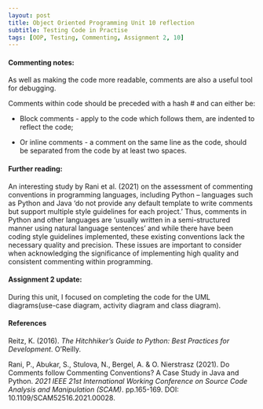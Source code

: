 ```yaml
---
layout: post
title: Object Oriented Programming Unit 10 reflection
subtitle: Testing Code in Practise
tags: [OOP, Testing, Commenting, Assignment 2, 10]
---
```


#### Commenting notes:
As well as making the code more readable, comments are also a useful tool for debugging.

Comments within code should be preceded with a hash # and can either be:

- Block comments - apply to the code which follows them, are indented to reflect the code;

- Or inline comments - a comment on the same line as the code, should be separated from the code by at least two spaces.

#### Further reading:
An interesting study by Rani et al. (2021) on the assessment of commenting conventions in programming languages, including Python – languages such as Python and Java ‘do not provide any default template to write comments but support multiple style guidelines for each project.’ Thus, comments in Python and other languages are ‘usually written in a semi-structured manner using natural language sentences’ and while there have been coding style guidelines implemented, these existing conventions lack the necessary quality and precision. These issues are important to consider when acknowledging the significance of implementing high quality and consistent commenting within programming.


#### Assignment 2 update:
During this unit, I focused on completing the code for the UML diagrams(use-case diagram, activity diagram and class diagram).


#### References
Reitz, K. (2016). *The Hitchhiker’s Guide to Python: Best Practices for Development*. O’Reilly.

Rani, P., Abukar, S., Stulova, N., Bergel, A. & O. Nierstrasz (2021). Do Comments follow Commenting Conventions? A Case Study in Java and Python. *2021 IEEE 21st International Working Conference on Source Code Analysis and Manipulation (SCAM)*. pp.165-169. DOI: 10.1109/SCAM52516.2021.00028.
